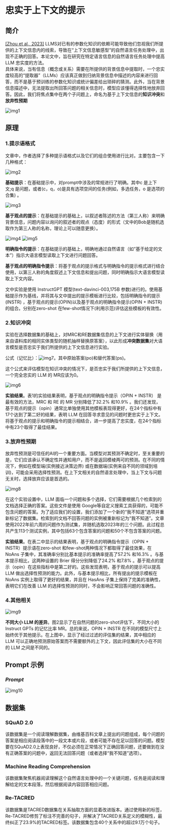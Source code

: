 # **忠实于上下文的提示**

## 简介

[[Zhou et al., 2023]](https://arxiv.org/abs/2303.11315) LLMS对已有的参数化知识的依赖可能导致他们忽视我们所提供的上下文信息内的线索，导致在“上下文信息敏感型”的自然语言任务处理中，出现不正确的回答。本论文中，旨在研究在特定语言信息的自然语言任务处理中提高 LLM 忠实度的方法。  
具体来说，当有信息（概念或关系）需要在所提供的背景信息中提取时，一个忠实度较高的“提取器”（LLMs）应该真正做到归纳背景信息中描述的内容来进行回答，而不是基于预训练的参数化知识或统计偏差给出琐碎的猜测。此外，当在背景信息描述中，无法提取出所回答问题的相关信息时，模型应该懂得选择性地放弃回答。因此，我们将焦点集中在两个子问题上，命名为基于上下文信息的**知识冲突**和**放弃性预期**


![img1](img/img1.png)
## 原理

### 1.提示语格式
文章中，作者选择了多种提示语格式以及它们的组合使用进行比对。主要包含一下几种格式：

![img2](img/img2.png)

**基础提示**：在基础提示中，对prompt中涉及的常规进行了明确。其中c 是上下文;q 是问题，或者(c，q，o)是具有选项空间的任务(例如，多选任务，o 是选项的合集)  。

![img3](img/img3.png)

**基于观点的提示**：在基础提示的基础上，以叙述者陈述的方法（第三人称）来明确背景信息，问题内容以询问的叙述者的观点（态度）的形式（文中的Bob是随机选取作为第三人称的名称，理论上可以随意更换）。

![img4](img/img4.png)
![img5](img/img5.png)

**明确指令的提示**：在基础提示的基础上，明确地通过自然语言（如“基于给定的文本”）指示大语言模型读取上下文进行问题回答。

**基于观点的明确指令提示**：将基于观点的提示格式与明确指令的提示格式进行结合使用，以第三人称的角度叙述上下文信息和提出问题，同时明确指示大语言模型读取上下文内容。

文中实验是使用 InstructGPT 模型(text-davinci-003,175B 参数)进行的。使用基础提示作为基线，并将其与文中提出的提示模板进行比较，包括明确指令的提示(INSTR) ，基于观点的提示(OPIN)以及基于观点的明确指令提示(OPIN + INSTR)的组合。分别在zero-shot 在few-shot情况下(利用示范)评估这些模板的有效性。


### 2.知识冲突

实验在选择数据集的基础上，对MRC和RE数据集信息的上下文进行实体替换（用来自语料库的相同实体类型的随机抽样替换原答案），以此形成**冲突数据集**对大语言模型是否忠实于我们所提供的上下文信息进行实验。

公式（记忆比）：![img7](img/img7.png)。其中原始答案(po)和替代答案(ps)。

这个公式来评估模型在知识冲突的情况下，是否忠实于我们所提供的上下文信息，一个完全忠实的 LLM 的 MR应该为0。

![img6](img/img6.png)

**实验结果**。表1的实验结果表明，基于观点的明确指令提示（OPIN + INSTR） 是最有效的方法，MRC 和 RE 的 MR 分别降低了32.2% 和10.9% 。我们还发现，基于观点的提示（opin）通常比单独使用其他模板表现得更好，在24个指标中有17个达到了第二好的结果，表明 LLM 在回答寻求意见的问题时更忠实于上下文。将基于观点的提示和明确指令的提示相结合，进一步提高了忠实度，在24个指标中有23个取得了最佳结果。

### 3.放弃性预期

放弃性预测是可信任的AI的一个重要方面。当模型对其预测不确定时，至关重要的是，它们应该承认不确定性并通知用户，而不是返回模棱两可的预测。在不同的情况下，例如在模型端(实例接近决策边界) 或在数据端(实例来自不同的领域到培训)，可能会采用选择性预测。在上下文相关的自然语言处理中，当上下文与问题无关时，选择放弃应该是首选的。


![img8](img/img8.png)

在这个实验设置中，LLM 面临一个问题和多个选择，它们需要根据几个检索到的文档选择正确的答案。这些文件是使用 Google等自定义搜索工具获得的，可能不包含问题的答案。为了适应我们的设置，我们添加了一个新的“我不知道”选项并重新标记了数据集。检索到的文档不回答问题的实例被重新标记为“我不知道”。文章使用2022年前六周的问题作为测试集，并随机选取2023年的三个问题。此过程总共产生113个测试实例，其中包括63个包含答案的问题和50个不包含答案的问题。

**实验结果**。在表二中显示的结果表明，基于观点的明确指令提示（OPIN + INSTR）提示语在zero-shot 和few-shot两种情况下都取得了最佳效果，在 NoAns 子集中，其准确率分别比基本提示的准确率提高了57.2% 和16.3% 。与基本提示相比，这两种设置的 Brier 得分分别降低了24.2% 和7.8% 。基于观点的提示（opin）在这些指标中是第二好的。这些发现表明，基于观点的提示可以提高 LLM 做出选择性预测的能力。此外，与基本提示相比，所有提出的提示模板在 NoAns 实例上取得了更好的结果，并且在 HasAns 子集上保持了完美的准确性，表明它们在改善 LLM 的选择性预测的同时，不会影响正常回答问题的准确性。

### 4.其他相关
![img9](img/img9.png)


**不同大小 LLM 的差异**。图2显示了在自然问题的zero-shot评估下，不同大小的 Instruct GPTs 的记忆比率 MR。总的来说，OPIN + INSTR 在不同的模型尺寸上始终优于其他提示。在上图中，显示了经过过滤的评估集的结果，其中相应的 LLM 可以正确地预测原始答案而不需要额外的上下文，因此评估集的大小在不同的 LLM 之间是不同的。


## Prompt 示例

### *Prompt*

![img10](img/img10.png)





## 数据集

### SQuAD 2.0

该数据集是一个阅读理解数据集，由维基百科文章上提出的问题组成，每个问题的答案是相应阅读段落中的一段文本或片段，或者可能不存在足以回答的问题。模型要在SQuAD2.0上表现良好，不仅必须在正常情况下正确回答问题，还要做到在没有正确答案的问题中，返回无法回答问题（或者选择“我不知道”选项）。


### Machine Reading Comprehension

该数据集聚焦机器阅读理解这个自然语言处理中的一个关键问题，任务是阅读和理解给定的文本段落，然后根据阅读内容回答相应问题。



### Re-TACRED

该数据集是TACRED数据集在关系抽取方面的显着改进版本。通过使用新的标签，Re-TACRED修剪了标注不完善的句子，并解决了TACRED关系定义的模糊性，最终纠正了23.9%的TACRED标签。该数据集包含40个关系中的超过9.1万个句子。
